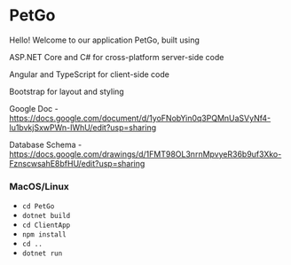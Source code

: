 # PetGo
Hello! Welcome to our application PetGo, built using

ASP.NET Core and C# for cross-platform server-side code

Angular and TypeScript for client-side code

Bootstrap for layout and styling

Google Doc - https://docs.google.com/document/d/1yoFNobYin0q3PQMnUaSVyNf4-lu1bvkjSxwPWn-IWhU/edit?usp=sharing

Database Schema - https://docs.google.com/drawings/d/1FMT98OL3nrnMpvyeR36b9uf3Xko-FznscwsahE8bfHU/edit?usp=sharing

### MacOS/Linux
 
* `cd PetGo`
* `dotnet build`
* `cd ClientApp`
* `npm install`
* `cd ..`
* `dotnet run`
